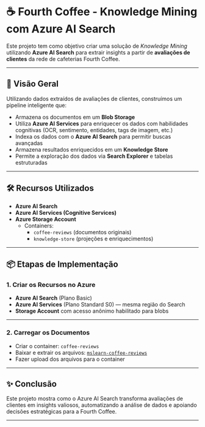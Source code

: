 # ☕ Fourth Coffee - Knowledge Mining com Azure AI Search

Este projeto tem como objetivo criar uma solução de _Knowledge Mining_ utilizando **Azure AI Search** para extrair insights a partir de **avaliações de clientes** da rede de cafeterias Fourth Coffee.

---

## 🚀 Visão Geral

Utilizando dados extraídos de avaliações de clientes, construímos um pipeline inteligente que:

- Armazena os documentos em um **Blob Storage**
- Utiliza **Azure AI Services** para enriquecer os dados com habilidades cognitivas (OCR, sentimento, entidades, tags de imagem, etc.)
- Indexa os dados com o **Azure AI Search** para permitir buscas avançadas
- Armazena resultados enriquecidos em um **Knowledge Store**
- Permite a exploração dos dados via **Search Explorer** e tabelas estruturadas

---

## 🛠️ Recursos Utilizados

- **Azure AI Search**
- **Azure AI Services (Cognitive Services)**
- **Azure Storage Account**
  - Containers:
    - `coffee-reviews` (documentos originais)
    - `knowledge-store` (projeções e enriquecimentos)

---

## 📦 Etapas de Implementação

### 1. Criar os Recursos no Azure

- **Azure AI Search** (Plano Basic)
- **Azure AI Services** (Plano Standard S0) — mesma região do Search
- **Storage Account** com acesso anônimo habilitado para blobs

---

### 2. Carregar os Documentos

- Criar o container: `coffee-reviews`
- Baixar e extrair os arquivos: [`mslearn-coffee-reviews`](https://aka.ms/mslearn-coffee-reviews)
- Fazer upload dos arquivos para o container

---

## ✨ Conclusão

Este projeto mostra como o Azure AI Search transforma avaliações de clientes em insights valiosos, 
automatizando a análise de dados e apoiando decisões estratégicas para a Fourth Coffee.

---
